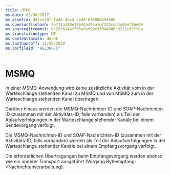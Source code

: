 ```yaml
---
title: MSMQ
ms.date: 03/30/2017
ms.assetid: d9fca29f-fa44-4ec4-bb48-b10800694500
ms.openlocfilehash: 7ef31a188e1564da47ea1e7323cdd4cd5ef5be60
ms.sourcegitcommit: bc293b14af795e0e999e3304dd40c0222cf2ffe4
ms.translationtype: MT
ms.contentlocale: de-DE
ms.lasthandoff: 11/26/2020
ms.locfileid: "96236675"
---
```

# <a name="msmq"></a>MSMQ

In einer MSMQ-Anwendung wird keine zusätzliche Aktivität vom in der Warteschlange stehenden Kanal zu MSMQ und von MSMQ zum in der Warteschlange stehenden Kanal übertragen.  
  
 Darüber hinaus werden die MSMQ-Nachrichten-ID und SOAP-Nachrichten-ID (zusammen mit der Aktivitäts-ID, falls vorhanden) als Teil der Ablaufverfolgungen in der Warteschlange stehender Kanäle bei einem Sendevorgang verfolgt.  
  
 Die MSMQ-Nachrichten-ID und SOAP-Nachrichten-ID (zusammen mit der Aktivitäts-ID, falls vorhanden) werden als Teil der Ablaufverfolgungen in der Warteschlange stehender Kanäle bei einem Empfangsvorgang verfolgt.  
  
 Die erforderlichen Übertragungen beim Empfangsvorgang werden ebenso wie ein anderer Transport ausgeführt (Vorgang Byteempfang->Nachrichtenverarbeitung).
